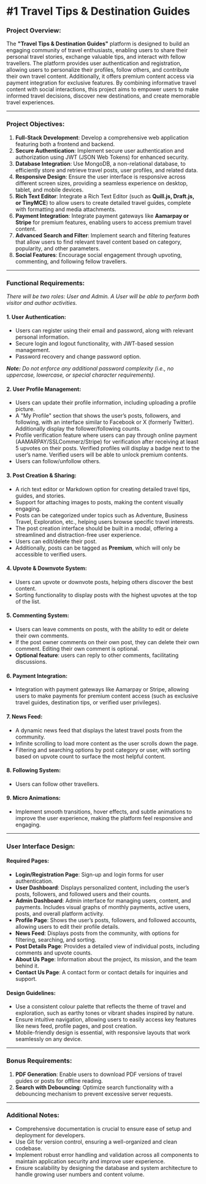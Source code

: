 # #1 Travel Tips & Destination Guides

### Project Overview:

The **"Travel Tips & Destination Guides"** platform is designed to build an engaging community of travel enthusiasts, enabling users to share their personal travel stories, exchange valuable tips, and interact with fellow travellers. The platform provides user authentication and registration, allowing users to personalize their profiles, follow others, and contribute their own travel content. Additionally, it offers premium content access via payment integration for exclusive features. By combining informative travel content with social interactions, this project aims to empower users to make informed travel decisions, discover new destinations, and create memorable travel experiences.

* * *

### Project Objectives:

1. **Full-Stack Development**: Develop a comprehensive web application featuring both a frontend and backend.
2. **Secure Authentication**: Implement secure user authentication and authorization using JWT (JSON Web Tokens) for enhanced security.
3. **Database Integration**: Use MongoDB, a non-relational database, to efficiently store and retrieve travel posts, user profiles, and related data.
4. **Responsive Design**: Ensure the user interface is responsive across different screen sizes, providing a seamless experience on desktop, tablet, and mobile devices.
5. **Rich Text Editor**: Integrate a Rich Text Editor (such as **Quill.js, Draft.js, or TinyMCE**) to allow users to create detailed travel guides, complete with formatting and media attachments.
6. **Payment Integration**: Integrate payment gateways like **Aamarpay or Stripe** for premium features, enabling users to access premium travel content.
7. **Advanced Search and Filter**: Implement search and filtering features that allow users to find relevant travel content based on category, popularity, and other parameters.
8. **Social Features**: Encourage social engagement through upvoting, commenting, and following fellow travellers.

* * *

### Functional Requirements:

_There will be two roles: User and Admin. A User will be able to perform both visitor and author activities._

#### 1\. **User Authentication**:

*   Users can register using their email and password, along with relevant personal information.
*   Secure login and logout functionality, with JWT-based session management.
*   Password recovery and change password option.

**_Note:_** _Do not enforce any additional password complexity (i.e., no uppercase, lowercase, or special character requirements)._

#### 2\. **User Profile Management**:

*   Users can update their profile information, including uploading a profile picture.
*   A "My Profile" section that shows the user’s posts, followers, and following, with an interface similar to Facebook or X (formerly Twitter). Additionally display the follower/following counts.
*   Profile verification feature where users can pay through online payment (AAMARPAY/SSLCommerz/Stripe) for verification after receiving at least 5 upvotes on their posts. Verified profiles will display a badge next to the user’s name. Verified users will be able to unlock premium contents.
*   Users can follow/unfollow others.

#### 3\. **Post Creation & Sharing**:

*   A rich text editor or Markdown option for creating detailed travel tips, guides, and stories.
*   Support for attaching images to posts, making the content visually engaging.
*   Posts can be categorized under topics such as Adventure, Business Travel, Exploration, etc., helping users browse specific travel interests.
*   The post creation interface should be built in a modal, offering a streamlined and distraction-free user experience.
*   Users can edit/delete their post.
*   Additionally, posts can be tagged as **Premium**, which will only be accessible to verified users.

#### 4\. **Upvote & Downvote System**:

*   Users can upvote or downvote posts, helping others discover the best content.
*   Sorting functionality to display posts with the highest upvotes at the top of the list.

#### 5\. **Commenting System**:

*   Users can leave comments on posts, with the ability to edit or delete their own comments.
*   If the post owner comments on their own post, they can delete their own comment. Editing their own comment is optional.
*   **Optional feature**: users can reply to other comments, facilitating discussions.

#### 6\. **Payment Integration**:

*   Integration with payment gateways like Aamarpay or Stripe, allowing users to make payments for premium content access (such as exclusive travel guides, destination tips, or verified user privileges).

#### 7\. **News Feed**:

*   A dynamic news feed that displays the latest travel posts from the community.
*   Infinite scrolling to load more content as the user scrolls down the page.
*   Filtering and searching options by post category or user, with sorting based on upvote count to surface the most helpful content.

#### 8\. **Following System**:

*   Users can follow other travellers.

#### 9\. **Micro Animations**:

*   Implement smooth transitions, hover effects, and subtle animations to improve the user experience, making the platform feel responsive and engaging.

* * *

### User Interface Design:

#### Required Pages:

*   **Login/Registration Page**: Sign-up and login forms for user authentication.
*   **User Dashboard**: Displays personalized content, including the user’s posts, followers, and followed users and their counts.
*   **Admin Dashboard**: Admin interface for managing users, content, and payments. Includes visual graphs of monthly payments, active users, posts, and overall platform activity.
*   **Profile Page**: Shows the user’s posts, followers, and followed accounts, allowing users to edit their profile details.
*   **News Feed**: Displays posts from the community, with options for filtering, searching, and sorting.
*   **Post Details Page**: Provides a detailed view of individual posts, including comments and upvote counts.
*   **About Us Page**: Information about the project, its mission, and the team behind it.
*   **Contact Us Page**: A contact form or contact details for inquiries and support.

#### Design Guidelines:

*   Use a consistent colour palette that reflects the theme of travel and exploration, such as earthy tones or vibrant shades inspired by nature.
*   Ensure intuitive navigation, allowing users to easily access key features like news feed, profile pages, and post creation.
*   Mobile-friendly design is essential, with responsive layouts that work seamlessly on any device.

* * *

### Bonus Requirements:

1. **PDF Generation**: Enable users to download PDF versions of travel guides or posts for offline reading.
2. **Search with Debouncing**: Optimize search functionality with a debouncing mechanism to prevent excessive server requests.

  

* * *

### Additional Notes:

*   Comprehensive documentation is crucial to ensure ease of setup and deployment for developers.
*   Use Git for version control, ensuring a well-organized and clean codebase.
*   Implement robust error handling and validation across all components to maintain application security and improve user experience.
*   Ensure scalability by designing the database and system architecture to handle growing user numbers and content volume.

###